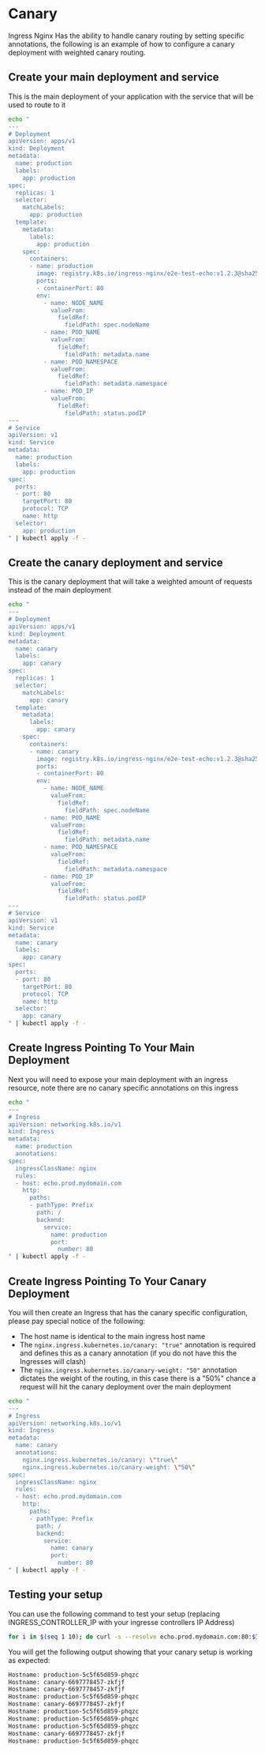 # Canary

Ingress Nginx Has the ability to handle canary routing by setting specific
annotations, the following is an example of how to configure a canary
deployment with weighted canary routing.

## Create your main deployment and service

This is the main deployment of your application with the service that will be
used to route to it

```bash
echo "
---
# Deployment
apiVersion: apps/v1
kind: Deployment
metadata:
  name: production
  labels:
    app: production
spec:
  replicas: 1
  selector:
    matchLabels:
      app: production
  template:
    metadata:
      labels:
        app: production
    spec:
      containers:
      - name: production
        image: registry.k8s.io/ingress-nginx/e2e-test-echo:v1.2.3@sha256:d85d82c957d4f01d9851f1d9cf37248b377b4a954fa17b58beb089e11cdebb30
        ports:
        - containerPort: 80
        env:
          - name: NODE_NAME
            valueFrom:
              fieldRef:
                fieldPath: spec.nodeName
          - name: POD_NAME
            valueFrom:
              fieldRef:
                fieldPath: metadata.name
          - name: POD_NAMESPACE
            valueFrom:
              fieldRef:
                fieldPath: metadata.namespace
          - name: POD_IP
            valueFrom:
              fieldRef:
                fieldPath: status.podIP
---
# Service
apiVersion: v1
kind: Service
metadata:
  name: production
  labels:
    app: production
spec:
  ports:
  - port: 80
    targetPort: 80
    protocol: TCP
    name: http
  selector:
    app: production
" | kubectl apply -f -
```

## Create the canary deployment and service

This is the canary deployment that will take a weighted amount of requests
instead of the main deployment

```bash
echo "
---
# Deployment
apiVersion: apps/v1
kind: Deployment
metadata:
  name: canary
  labels:
    app: canary
spec:
  replicas: 1
  selector:
    matchLabels:
      app: canary
  template:
    metadata:
      labels:
        app: canary
    spec:
      containers:
      - name: canary
        image: registry.k8s.io/ingress-nginx/e2e-test-echo:v1.2.3@sha256:d85d82c957d4f01d9851f1d9cf37248b377b4a954fa17b58beb089e11cdebb30
        ports:
        - containerPort: 80
        env:
          - name: NODE_NAME
            valueFrom:
              fieldRef:
                fieldPath: spec.nodeName
          - name: POD_NAME
            valueFrom:
              fieldRef:
                fieldPath: metadata.name
          - name: POD_NAMESPACE
            valueFrom:
              fieldRef:
                fieldPath: metadata.namespace
          - name: POD_IP
            valueFrom:
              fieldRef:
                fieldPath: status.podIP
---
# Service
apiVersion: v1
kind: Service
metadata:
  name: canary
  labels:
    app: canary
spec:
  ports:
  - port: 80
    targetPort: 80
    protocol: TCP
    name: http
  selector:
    app: canary
" | kubectl apply -f -
```

## Create Ingress Pointing To Your Main Deployment

Next you will need to expose your main deployment with an ingress resource,
note there are no canary specific annotations on this ingress

```bash
echo "
---
# Ingress
apiVersion: networking.k8s.io/v1
kind: Ingress
metadata:
  name: production
  annotations:
spec:
  ingressClassName: nginx
  rules:
  - host: echo.prod.mydomain.com
    http:
      paths:
      - pathType: Prefix
        path: /
        backend:
          service:
            name: production
            port:
              number: 80
" | kubectl apply -f -
```

## Create Ingress Pointing To Your Canary Deployment

You will then create an Ingress that has the canary specific configuration,
please pay special notice of the following:

- The host name is identical to the main ingress host name
- The `nginx.ingress.kubernetes.io/canary: "true"` annotation is required and
  defines this as a canary annotation (if you do not have this the Ingresses
  will clash)
- The `nginx.ingress.kubernetes.io/canary-weight: "50"` annotation dictates the
  weight of the routing, in this case there is a "50%" chance a request will
  hit the canary deployment over the main deployment
```bash
echo "
---
# Ingress
apiVersion: networking.k8s.io/v1
kind: Ingress
metadata:
  name: canary
  annotations:
    nginx.ingress.kubernetes.io/canary: \"true\"
    nginx.ingress.kubernetes.io/canary-weight: \"50\"
spec:
  ingressClassName: nginx
  rules:
  - host: echo.prod.mydomain.com
    http:
      paths:
      - pathType: Prefix
        path: /
        backend:
          service:
            name: canary
            port:
              number: 80
" | kubectl apply -f -
```

## Testing your setup

You can use the following command to test your setup (replacing
INGRESS_CONTROLLER_IP with your ingresse controllers IP Address)

```bash
for i in $(seq 1 10); do curl -s --resolve echo.prod.mydomain.com:80:$INGRESS_CONTROLLER_IP echo.prod.mydomain.com  | grep "Hostname"; done
```

You will get the following output showing that your canary setup is working as
expected:

```bash
Hostname: production-5c5f65d859-phqzc
Hostname: canary-6697778457-zkfjf
Hostname: canary-6697778457-zkfjf
Hostname: production-5c5f65d859-phqzc
Hostname: canary-6697778457-zkfjf
Hostname: production-5c5f65d859-phqzc
Hostname: production-5c5f65d859-phqzc
Hostname: production-5c5f65d859-phqzc
Hostname: canary-6697778457-zkfjf
Hostname: production-5c5f65d859-phqzc
```
